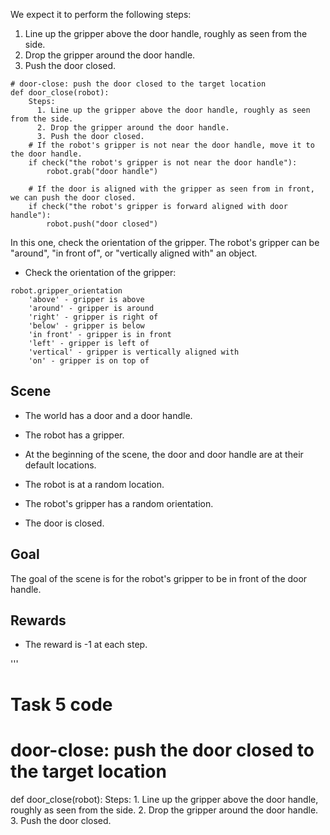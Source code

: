 

We expect it to perform the following steps:

  1. Line up the gripper above the door handle, roughly as seen from the side.
  2. Drop the gripper around the door handle.
  3. Push the door closed.

```
# door-close: push the door closed to the target location
def door_close(robot):
    Steps:
      1. Line up the gripper above the door handle, roughly as seen from the side.
      2. Drop the gripper around the door handle.
      3. Push the door closed.
    # If the robot's gripper is not near the door handle, move it to the door handle.
    if check("the robot's gripper is not near the door handle"):
        robot.grab("door handle")

    # If the door is aligned with the gripper as seen from in front, we can push the door closed.
    if check("the robot's gripper is forward aligned with door handle"):
        robot.push("door closed")
```

In this one, check the orientation of the gripper.
The robot's gripper can be "around", "in front of", or "vertically aligned with" an object.

- Check the orientation of the gripper:
```
robot.gripper_orientation
    'above' - gripper is above
    'around' - gripper is around
    'right' - gripper is right of
    'below' - gripper is below
    'in front' - gripper is in front
    'left' - gripper is left of
    'vertical' - gripper is vertically aligned with
    'on' - gripper is on top of
```

## Scene

- The world has a door and a door handle.
- The robot has a gripper.

- At the beginning of the scene, the door and door handle are at their default locations.
- The robot is at a random location.
- The robot's gripper has a random orientation.
- The door is closed.

## Goal

The goal of the scene is for the robot's gripper to be in front of the door handle.

## Rewards

- The reward is -1 at each step.

'''

# Task 5 code

# door-close: push the door closed to the target location
def door_close(robot):
    Steps:
      1. Line up the gripper above the door handle, roughly as seen from the side.
      2. Drop the gripper around the door handle.
      3. Push the door closed.
 